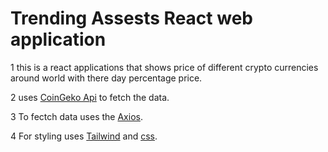 # Trending Assests React web application

 1 this is a react applications that shows price of different crypto currencies around world with there day percentage price.

2 uses  [CoinGeko Api](https://www.coingecko.com/) to fetch the data.

3 To fectch data uses the [Axios](https://axios-http.com/docs/intro).

4 For styling uses [Tailwind](https://tailwindcss.com/) and [css](https://developer.mozilla.org/en-US/docs/Web/CSS).


